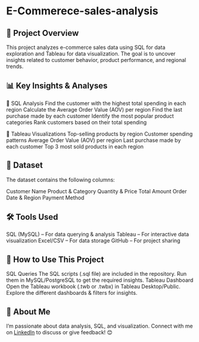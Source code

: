 # E-Commerece-sales-analysis

## 📌 Project Overview
This project analyzes e-commerce sales data using SQL for data exploration and Tableau for data visualization. The goal is to uncover insights related to customer behavior, product performance, and regional trends.

## 📊 Key Insights & Analyses

🔹 SQL Analysis
Find the customer with the highest total spending in each region
Calculate the Average Order Value (AOV) per region
Find the last purchase made by each customer
Identify the most popular product categories
Rank customers based on their total spending

🔹 Tableau Visualizations
Top-selling products by region
Customer spending patterns
Average Order Value (AOV) per region
Last purchase made by each customer
Top 3 most sold products in each region

## 📂 Dataset
The dataset contains the following columns:

Customer Name
Product & Category
Quantity & Price
Total Amount
Order Date & Region
Payment Method

## 🛠 Tools Used
SQL (MySQL) – For data querying & analysis
Tableau – For interactive data visualization
Excel/CSV – For data storage
GitHub – For project sharing

## 🚀 How to Use This Project
SQL Queries
The SQL scripts (.sql file) are included in the repository.
Run them in MySQL/PostgreSQL to get the required insights.
Tableau Dashboard
Open the Tableau workbook (.twb or .twbx) in Tableau Desktop/Public.
Explore the different dashboards & filters for insights.

## 📢 About Me
I’m passionate about data analysis, SQL, and visualization. Connect with me on [LinkedIn](www.linkedin.com/in/ayush-rawat-a37b25300) to discuss or give feedback! 😊
